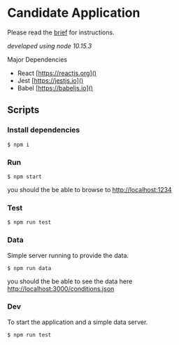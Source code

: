 # Candidate Application

Please read the [brief](./docs/brief.md) for instructions.

*developed using node 10.15.3*

Major Dependencies

* React [https://reactjs.org]()
* Jest [https://jestjs.io]()
* Babel [https://babeljs.io]()

## Scripts

### Install dependencies

```
$ npm i
```

### Run

```
$ npm start
```

you should the be able to browse to [http://localhost:1234]() 

### Test
```
$ npm run test 
```

### Data

Simple server running to provide the data.

```
$ npm run data 
```

you should the be able to see the data here [http://localhost:3000/conditions.json]() 

### Dev

To start the application and a simple data server.

```
$ npm run test
```


